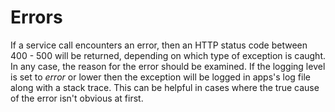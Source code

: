 # Errors

If a service call encounters an error, then an HTTP status code between 400 - 500 will be returned,
depending on which type of exception is caught. In any case, the reason for the error should be
examined. If the logging level is set to _error_ or lower then the exception will be logged in
apps's log file along with a stack trace. This can be helpful in cases where the true
cause of the error isn't obvious at first.
